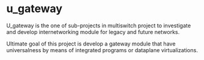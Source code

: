 # u_gateway

U_gateway is the one of sub-projects in multiswitch project to investigate and develop internetworking module for legacy and future networks.

Ultimate goal of this project is develop a gateway module that have universalness by means of integrated programs or dataplane virtualizations. 


